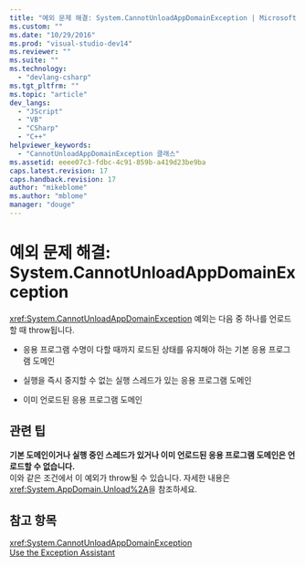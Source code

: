```yaml
---
title: "예외 문제 해결: System.CannotUnloadAppDomainException | Microsoft Docs"
ms.custom: ""
ms.date: "10/29/2016"
ms.prod: "visual-studio-dev14"
ms.reviewer: ""
ms.suite: ""
ms.technology: 
  - "devlang-csharp"
ms.tgt_pltfrm: ""
ms.topic: "article"
dev_langs: 
  - "JScript"
  - "VB"
  - "CSharp"
  - "C++"
helpviewer_keywords: 
  - "CannotUnloadAppDomainException 클래스"
ms.assetid: eeee07c3-fdbc-4c91-859b-a419d23be9ba
caps.latest.revision: 17
caps.handback.revision: 17
author: "mikeblome"
ms.author: "mblome"
manager: "douge"
---
```

# 예외 문제 해결: System.CannotUnloadAppDomainException
<xref:System.CannotUnloadAppDomainException> 예외는 다음 중 하나를 언로드할 때 throw됩니다.  
  
-   응용 프로그램 수명이 다할 때까지 로드된 상태를 유지해야 하는 기본 응용 프로그램 도메인  
  
-   실행을 즉시 중지할 수 없는 실행 스레드가 있는 응용 프로그램 도메인  
  
-   이미 언로드된 응용 프로그램 도메인  
  
## 관련 팁  
 **기본 도메인이거나 실행 중인 스레드가 있거나 이미 언로드된 응용 프로그램 도메인은 언로드할 수 없습니다.**  
 이와 같은 조건에서 이 예외가 throw될 수 있습니다. 자세한 내용은 <xref:System.AppDomain.Unload%2A>을 참조하세요.  
  
## 참고 항목  
 <xref:System.CannotUnloadAppDomainException>   
 [Use the Exception Assistant](../Topic/How%20to:%20Use%20the%20Exception%20Assistant.md)